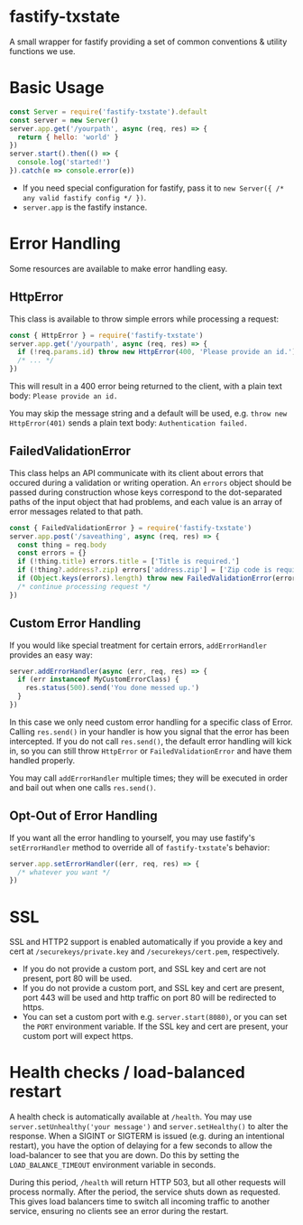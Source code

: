 # fastify-txstate
A small wrapper for fastify providing a set of common conventions &amp; utility functions we use.

# Basic Usage
```javascript
const Server = require('fastify-txstate').default
const server = new Server()
server.app.get('/yourpath', async (req, res) => {
  return { hello: 'world' }
})
server.start().then(() => {
  console.log('started!')
}).catch(e => console.error(e))
```
* If you need special configuration for fastify, pass it to `new Server({ /* any valid fastify config */ })`.
* `server.app` is the fastify instance.
# Error Handling
Some resources are available to make error handling easy.
## HttpError
This class is available to throw simple errors while processing a request:
```javascript
const { HttpError } = require('fastify-txstate')
server.app.get('/yourpath', async (req, res) => {
  if (!req.params.id) throw new HttpError(400, 'Please provide an id.')
  /* ... */
})
```
This will result in a 400 error being returned to the client, with a plain text body: `Please provide an id.`

You may skip the message string and a default will be used, e.g. `throw new HttpError(401)` sends a plain text body: `Authentication failed.`
## FailedValidationError
This class helps an API communicate with its client about errors that occured during a validation or writing operation. An `errors` object should be passed during construction whose keys correspond to the dot-separated paths of the input object that had problems, and each value is an array of error messages related to that path.
```javascript
const { FailedValidationError } = require('fastify-txstate')
server.app.post('/saveathing', async (req, res) => {
  const thing = req.body
  const errors = {}
  if (!thing.title) errors.title = ['Title is required.']
  if (!thing?.address?.zip) errors['address.zip'] = ['Zip code is required.']
  if (Object.keys(errors).length) throw new FailedValidationError(errors)
  /* continue processing request */
})
```
## Custom Error Handling
If you would like special treatment for certain errors, `addErrorHandler` provides an easy way:
```javascript
server.addErrorHandler(async (err, req, res) => {
  if (err instanceof MyCustomErrorClass) {
    res.status(500).send('You done messed up.')
  }
})
```
In this case we only need custom error handling for a specific class of Error. Calling `res.send()` in your handler is how you signal that the error has been intercepted. If you do not call `res.send()`, the default error handling will kick in, so you can still throw `HttpError` or `FailedValidationError` and have them handled properly.

You may call `addErrorHandler` multiple times; they will be executed in order and bail out when one calls `res.send()`.
## Opt-Out of Error Handling
If you want all the error handling to yourself, you may use fastify's `setErrorHandler` method to override all of `fastify-txstate`'s behavior:
```javascript
server.app.setErrorHandler((err, req, res) => {
  /* whatever you want */
})
```
# SSL
SSL and HTTP2 support is enabled automatically if you provide a key and cert at `/securekeys/private.key` and `/securekeys/cert.pem`, respectively.

* If you do not provide a custom port, and SSL key and cert are not present, port 80 will be used.
* If you do not provide a custom port, and SSL key and cert are present, port 443 will be used and http traffic on port 80 will be redirected to https.
* You can set a custom port with e.g. `server.start(8080)`, or you can set the `PORT` environment variable. If the SSL key and cert are present, your custom port will expect https.

# Health checks / load-balanced restart
A health check is automatically available at `/health`. You may use `server.setUnhealthy('your message')` and `server.setHealthy()` to alter the response. When a SIGINT or SIGTERM is issued (e.g. during an intentional restart), you have the option of delaying for a few seconds to allow the load-balancer to see that you are down. Do this by setting the `LOAD_BALANCE_TIMEOUT` environment variable in seconds.

During this period, `/health` will return HTTP 503, but all other requests will process normally. After the period, the service shuts down as requested. This gives load balancers time to switch all incoming traffic to another service, ensuring no clients see an error during the restart.
